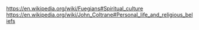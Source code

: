 https://en.wikipedia.org/wiki/Fuegians#Spiritual_culture
https://en.wikipedia.org/wiki/John_Coltrane#Personal_life_and_religious_beliefs